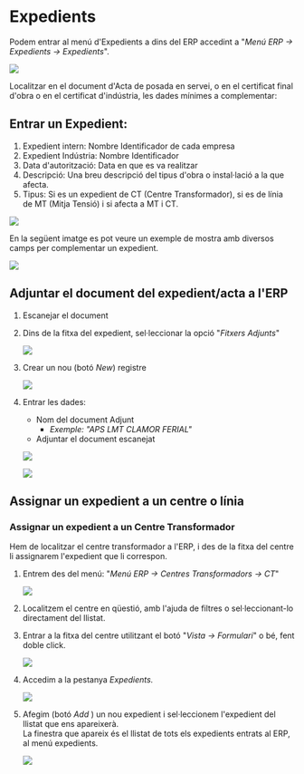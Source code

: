 # Expedients

Podem entrar al menú d'Expedients a dins del ERP accedint a "_Menú ERP →
Expedients → Expedients_".

![](_static/expedients/exp_menu.png)

Localitzar en el document d'Acta de posada en servei, o en el certificat final
d'obra o en el certificat d'indústria, les dades mínimes a complementar:

## Entrar un Expedient:

1. Expedient intern: Nombre Identificador de cada empresa
2. Expedient Indústria: Nombre Identificador
3. Data d'autorització: Data en que es va realitzar
4. Descripció: Una breu descripció del tipus d'obra o instal·lació a la que afecta.
5. Tipus: Si es un expedient de CT (Centre Transformador), si es de línia de MT
   (Mitja Tensió) i si afecta a MT i CT.

![](_static/expedients/exp_form.png)

En la següent imatge es pot veure un exemple de mostra amb diversos camps per
complementar un expedient.

![](_static/expedients/exp_mostra_acta.png)

## Adjuntar el document del expedient/acta a l'ERP

1. Escanejar el document
2. Dins de la fitxa del expedient, sel·leccionar la opció "_Fitxers Adjunts_"

    ![](_static/expedients/exp_adjunts.png)

3. Crear un nou (botó _New_) registre

    ![](_static/expedients/exp_adjunts_nou.png)

4. Entrar les dades:
    - Nom del document Adjunt
      - _Exemple: "APS LMT CLAMOR FERIAL"_
    - Adjuntar el document escanejat

    ![](_static/expedients/exp_adjunts_dades.png)

    ![](_static/expedients/exp_adjunts_dades_fet.png)

## Assignar un expedient a un centre o línia

### Assignar un expedient a un Centre Transformador

Hem de localitzar el centre transformador a l'ERP, i des de la fitxa del centre
li assignarem l'expedient que li correspon.

1. Entrem des del menú: "_Menú ERP → Centres Transformadors → CT_"

    ![](_static/expedients/ct_menu.png)

2. Localitzem el centre en qüestió, amb l'ajuda de filtres o sel·leccionant-lo
   directament del llistat.

3. Entrar a la fitxa del centre utilitzant el botó "_Vista → Formulari_" o bé,
   fent doble click.

    ![](_static/expedients/ct_form.png)

4. Accedim a la pestanya _Expedients._

    ![](_static/expedients/ct_expedients_pestanya.png)

5. Afegim (botó _Add_ ) un nou expedient i sel·leccionem l'expedient del llistat
   que ens apareixerà.   
   La finestra que apareix és el llistat de tots els expedients entrats al ERP,
   al menú expedients.

    ![](_static/expedients/ct_expedients_add.png)
